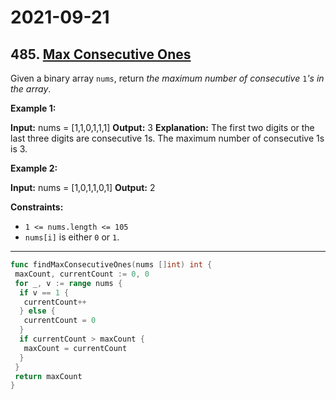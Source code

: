 # 2021-09-21

## 485. [Max Consecutive Ones](https://leetcode.com/problems/max-consecutive-ones/)

Given a binary array `nums`, return _the maximum number of consecutive_ `1`_'s in the array_.

**Example 1:**

**Input:** nums = \[1,1,0,1,1,1\]
**Output:** 3
**Explanation:** The first two digits or the last three digits are consecutive 1s. The maximum number of consecutive 1s is 3.

**Example 2:**

**Input:** nums = \[1,0,1,1,0,1\]
**Output:** 2

**Constraints:**

- `1 <= nums.length <= 105`
- `nums[i]` is either `0` or `1`.

---

```go
func findMaxConsecutiveOnes(nums []int) int {
 maxCount, currentCount := 0, 0
 for _, v := range nums {
  if v == 1 {
   currentCount++
  } else {
   currentCount = 0
  }
  if currentCount > maxCount {
   maxCount = currentCount
  }
 }
 return maxCount
}
```
